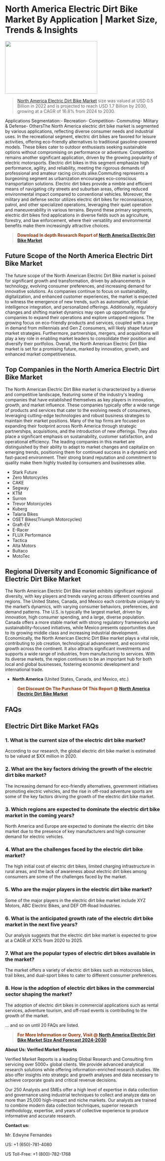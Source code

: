 <p><h1>North America Electric Dirt Bike Market By Application | Market Size, Trends & Insights</h1><p><img class="aligncenter size-medium wp-image-105565" src="https://ffe5etoiles.com/wp-content/uploads/2025/01/MST7-300x171.png" alt="" width="300" height="171" /></p><blockquote><p><a href="https://www.verifiedmarketreports.com/download-sample/?rid=619982&utm_source=Github-NA&utm_medium=362" target="_blank">North America Electric Dirt Bike Market</a> size was valued at USD 0.5 Billion in 2022 and is projected to reach USD 1.7 Billion by 2030, growing at a CAGR of 16.8% from 2024 to 2030.</p></blockquote>Applications Segmentation:- Recreation- Competition- Commuting- Military & Defense- OthersThe North America electric dirt bike market is segmented by various applications, reflecting diverse consumer needs and industrial uses. In the recreational segment, electric dirt bikes are favored for leisure activities, offering eco-friendly alternatives to traditional gasoline-powered models. These bikes cater to outdoor enthusiasts seeking sustainable options without compromising on performance or adventure. Competition remains another significant application, driven by the growing popularity of electric motorsports. Electric dirt bikes in this segment emphasize high performance, agility, and reliability, meeting the rigorous demands of professional and amateur racing circuits alike.Commuting represents a burgeoning segment as urbanization encourages eco-conscious transportation solutions. Electric dirt bikes provide a nimble and efficient means of navigating city streets and suburban areas, offering reduced environmental impact compared to conventional vehicles. Moreover, the military and defense sector utilizes electric dirt bikes for reconnaissance, patrol, and other specialized operations, leveraging their quiet operation and maneuverability in various terrains. Beyond these primary segments, electric dirt bikes find applications in diverse fields such as agriculture, forestry, and law enforcement, where their versatility and environmental benefits make them increasingly attractive choices.</p><blockquote><p><span style="color: #993300;"><strong>Download In depth Research Report of <a href="https://www.verifiedmarketreports.com/download-sample/?rid=619982&utm_source=Github-NA&utm_medium=362">North America Electric Dirt Bike Market</a></strong></span></p></blockquote><h2>Future Scope of the North America Electric Dirt Bike Market</h2><p>The future scope of the North American Electric Dirt Bike market is poised for significant growth and transformation, driven by advancements in technology, evolving consumer preferences, and increasing demand for innovative solutions. As companies continue to focus on sustainability, digitalization, and enhanced customer experiences, the market is expected to witness the emergence of new trends, such as automation, artificial intelligence integration, and personalized offerings. Additionally, regulatory changes and shifting market dynamics may open up opportunities for companies to expand their operations and explore untapped regions. The growing focus on eco-friendly products and services, coupled with a surge in demand from millennials and Gen Z consumers, will likely shape future market strategies. Furthermore, partnerships, mergers, and acquisitions will play a key role in enabling market leaders to consolidate their position and diversify their portfolios. Overall, the North American Electric Dirt Bike market is set for a promising future, marked by innovation, growth, and enhanced market competitiveness.</p><h2>Top Companies in the North America Electric Dirt Bike Market</h2><p>The North American Electric Dirt Bike market is characterized by a diverse and competitive landscape, featuring some of the industry's leading companies that have established themselves as key players in innovation, growth, and market influence. These companies typically offer a wide range of products and services that cater to the evolving needs of consumers, leveraging cutting-edge technologies and robust business strategies to maintain their market positions. Many of the top firms are focused on expanding their footprint across North America through strategic partnerships, acquisitions, and the introduction of new offerings. They also place a significant emphasis on sustainability, customer satisfaction, and operational efficiency. The leading companies in this market are distinguished by their ability to adapt to market changes and capitalize on emerging trends, positioning them for continued success in a dynamic and fast-paced environment. Their strong brand reputation and commitment to quality make them highly trusted by consumers and businesses alike.</p><p><ul><li>Stark Future </li><li> Zero Motorcycles </li><li> CAKE </li><li> Segway </li><li> KTM </li><li> Surron </li><li> Trevor Motorcycles </li><li> Kuberg </li><li> Talaria Bikes </li><li> OSET Bikes(Triumph Motorcycles) </li><li> Graft-EV </li><li> E-Racer </li><li> FLUX Performance </li><li> Tactica </li><li> Alta Motors </li><li> Bultaco </li><li> MotoTec</li></ul></p><h2>Regional Diversity and Economic Significance of Electric Dirt Bike Market</h2><p>The North American Electric Dirt Bike market exhibits significant regional diversity, with key players and trends varying across different countries and regions. The United States, Canada, and Mexico each contribute uniquely to the market’s dynamics, with varying consumer behaviors, preferences, and demand patterns. The U.S. is typically the largest market, driven by innovation, high consumer spending, and a large, diverse population. Canada offers a more stable market with strong regulatory frameworks and sustainability-focused initiatives, while Mexico presents opportunities due to its growing middle class and increasing industrial development. Economically, the North American Electric Dirt Bike market plays a vital role, contributing to job creation, technological advancement, and economic growth across the continent. It also attracts significant investments and supports a wide range of industries, from manufacturing to services. With its diverse markets, the region continues to be an important hub for both local and global businesses, fostering economic development and international trade.</p><ul> <li><strong>North America</strong> (United States, Canada, and Mexico, etc.)</li></ul><blockquote><p><span style="color: #993300;"><strong>Get Discount On The Purchase Of This Report @ <a href="https://www.verifiedmarketreports.com/ask-for-discount/?rid=619982&utm_source=Github-NA&utm_medium=362">North America Electric Dirt Bike Market</a></strong></span></p></blockquote><h2>FAQs</h2><p><h2>Electric Dirt Bike Market FAQs</h2><h3>1. What is the current size of the electric dirt bike market?</div><div></h3><p>According to our research, the global electric dirt bike market is estimated to be valued at $XX million in 2020.</p><h3>2. What are the key factors driving the growth of the electric dirt bike market?</div><div></h3><p>The increasing demand for eco-friendly alternatives, government initiatives promoting electric vehicles, and the rise in off-road adventure sports are some of the key factors driving the growth of the electric dirt bike market.</p><h3>3. Which regions are expected to dominate the electric dirt bike market in the coming years?</div><div></h3><p>North America and Europe are expected to dominate the electric dirt bike market due to the presence of key manufacturers and high consumer demand for electric vehicles.</p><h3>4. What are the challenges faced by the electric dirt bike market?</div><div></h3><p>The high initial cost of electric dirt bikes, limited charging infrastructure in rural areas, and the lack of awareness about electric dirt bikes among consumers are some of the challenges faced by the market.</p><h3>5. Who are the major players in the electric dirt bike market?</div><div></h3><p>Some of the major players in the electric dirt bike market include XYZ Motors, ABC Electric Bikes, and DEF Off-Road Industries.</p><h3>6. What is the anticipated growth rate of the electric dirt bike market in the next five years?</div><div></h3><p>Our analysis suggests that the electric dirt bike market is expected to grow at a CAGR of XX% from 2020 to 2025.</p><h3>7. What are the popular types of electric dirt bikes available in the market?</div><div></h3><p>The market offers a variety of electric dirt bikes such as motocross bikes, trail bikes, and dual-sport bikes to cater to different consumer preferences.</p><h3>8. How is the adoption of electric dirt bikes in the commercial sector shaping the market?</div><div></h3><p>The adoption of electric dirt bikes in commercial applications such as rental services, adventure tourism, and off-road events is contributing to the growth of the market.</p>... and so on until 20 FAQs are listed.</body></html></p><blockquote><p><span style="color: #993300;"><strong>For More Information or Query, Visit @ <a href="https://www.verifiedmarketreports.com/product/electric-dirt-bike-market/">North America Electric Dirt Bike Market Size And Forecast 2024-2030</a></strong></span></p></blockquote><p><strong>About Us: Verified Market Reports</strong></p><p>Verified Market Reports is a leading Global Research and Consulting firm servicing over 5000+ global clients. We provide advanced analytical research solutions while offering information-enriched research studies. We also offer insights into strategic and growth analyses and data necessary to achieve corporate goals and critical revenue decisions.</p><p>Our 250 Analysts and SMEs offer a high level of expertise in data collection and governance using industrial techniques to collect and analyze data on more than 25,000 high-impact and niche markets. Our analysts are trained to combine modern data collection techniques, superior research methodology, expertise, and years of collective experience to produce informative and accurate research.</p><p><strong>Contact us:</strong></p><p>Mr. Edwyne Fernandes</p><p>US: +1 (650)-781-4080</p><p>US Toll-Free: +1 (800)-782-1768</p>
